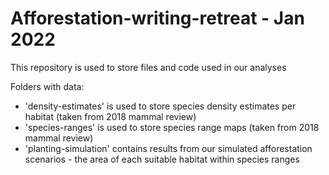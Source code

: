 # Afforestation-writing-retreat - Jan 2022
This repository is used to store files and code used in our analyses

Folders with data:
- 'density-estimates' is used to store species density estimates per habitat (taken from 2018 mammal review)
- 'species-ranges' is used to store species range maps (taken from 2018 mammal review)
- 'planting-simulation' contains results from our simulated afforestation scenarios - the area of each suitable habitat within species ranges
